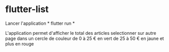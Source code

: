# flutter-list

  Lancer l'application * flutter run *
  
L'application permet d'afficher le total des articles selectionner sur autre page dans un cercle de couleur de 0 à 25 € en vert de 25 à 50 € en jaune et plus en rouge
